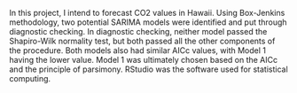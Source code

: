 In this project, I intend to forecast CO2 values in Hawaii. Using Box-Jenkins methodology, two potential 
SARIMA models were identified and put through diagnostic checking. In diagnostic checking, neither model 
passed the Shapiro-Wilk normality test, but both passed all the other components of the procedure. Both 
models also had similar AICc values, with Model 1 having the lower value. Model 1 was ultimately chosen based 
on the AICc and the principle of parsimony. RStudio was the software used for statistical computing.